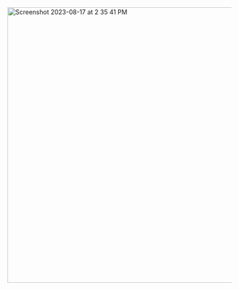 
<img width="620" alt="Screenshot 2023-08-17 at 2 35 41 PM" src="https://github.com/navbali12/python_projects/assets/100817660/d200eea5-dd15-41fd-a7f8-1adf7c915683">
